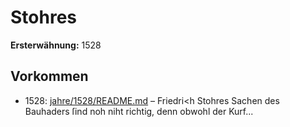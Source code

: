 # Stohres

**Ersterwähnung:** 1528

## Vorkommen
- 1528: [jahre/1528/README.md](../jahre/1528/README.md) – Friedri<h Stohres Sachen des Bauhaders ſind noh
niht richtig, denn obwohl der Kurf...
